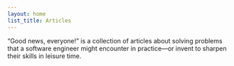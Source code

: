 ```yaml
---
layout: home
list_title: Articles
---
```


“Good news, everyone!” is a collection of articles about solving problems that a
software engineer might encounter in practice—or invent to sharpen their skills
in leisure time.
